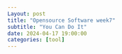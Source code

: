 ```yaml
---
Layout: post
title: "Opensource Software week7"
subtitle: "You Can Do It"
date: 2024-04-17 19:00:00
categories: [tool]
---
```

